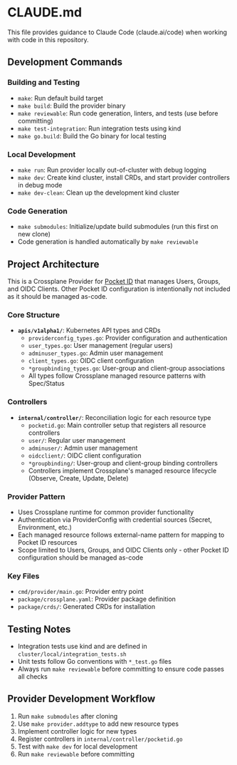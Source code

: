 # CLAUDE.md

This file provides guidance to Claude Code (claude.ai/code) when working with code in this repository.

## Development Commands

### Building and Testing

- `make`: Run default build target
- `make build`: Build the provider binary
- `make reviewable`: Run code generation, linters, and tests (use before committing)
- `make test-integration`: Run integration tests using kind
- `make go.build`: Build the Go binary for local testing

### Local Development

- `make run`: Run provider locally out-of-cluster with debug logging
- `make dev`: Create kind cluster, install CRDs, and start provider controllers in debug mode
- `make dev-clean`: Clean up the development kind cluster

### Code Generation

- `make submodules`: Initialize/update build submodules (run this first on new clone)
- Code generation is handled automatically by `make reviewable`

## Project Architecture

This is a Crossplane Provider for [Pocket ID](https://pocket-id.org/) that manages Users, Groups, and OIDC Clients. Other Pocket ID configuration is intentionally not included as it should be managed as-code.

### Core Structure

- **`apis/v1alpha1/`**: Kubernetes API types and CRDs
  - `providerconfig_types.go`: Provider configuration and authentication
  - `user_types.go`: User management (regular users)
  - `adminuser_types.go`: Admin user management
  - `client_types.go`: OIDC client configuration
  - `*groupbinding_types.go`: User-group and client-group associations
  - All types follow Crossplane managed resource patterns with Spec/Status

### Controllers

- **`internal/controller/`**: Reconciliation logic for each resource type
  - `pocketid.go`: Main controller setup that registers all resource controllers
  - `user/`: Regular user management
  - `adminuser/`: Admin user management
  - `oidcclient/`: OIDC client configuration
  - `*groupbinding/`: User-group and client-group binding controllers
  - Controllers implement Crossplane's managed resource lifecycle (Observe, Create, Update, Delete)

### Provider Pattern

- Uses Crossplane runtime for common provider functionality
- Authentication via ProviderConfig with credential sources (Secret, Environment, etc.)
- Each managed resource follows external-name pattern for mapping to Pocket ID resources
- Scope limited to Users, Groups, and OIDC Clients only - other Pocket ID configuration should be managed as-code

### Key Files

- `cmd/provider/main.go`: Provider entry point
- `package/crossplane.yaml`: Provider package definition
- `package/crds/`: Generated CRDs for installation

## Testing Notes

- Integration tests use kind and are defined in `cluster/local/integration_tests.sh`
- Unit tests follow Go conventions with `*_test.go` files
- Always run `make reviewable` before committing to ensure code passes all checks

## Provider Development Workflow

1. Run `make submodules` after cloning
2. Use `make provider.addtype` to add new resource types
3. Implement controller logic for new types
4. Register controllers in `internal/controller/pocketid.go`
5. Test with `make dev` for local development
6. Run `make reviewable` before committing
